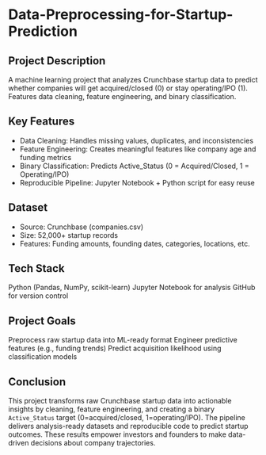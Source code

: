 # Data-Preprocessing-for-Startup-Prediction

## Project Description
A machine learning project that analyzes Crunchbase startup data to predict whether companies will get acquired/closed (0) or stay operating/IPO (1). Features data cleaning, feature engineering, and binary classification.

 ## Key Features
- Data Cleaning: Handles missing values, duplicates, and inconsistencies
- Feature Engineering: Creates meaningful features like company age and funding metrics
- Binary Classification: Predicts Active_Status (0 = Acquired/Closed, 1 = Operating/IPO)
- Reproducible Pipeline: Jupyter Notebook + Python script for easy reuse

## Dataset
- Source: Crunchbase (companies.csv)
- Size: 52,000+ startup records
- Features: Funding amounts, founding dates, categories, locations, etc.

## Tech Stack

Python (Pandas, NumPy, scikit-learn)
Jupyter Notebook for analysis
GitHub for version control

## Project Goals

Preprocess raw startup data into ML-ready format
Engineer predictive features (e.g., funding trends)
Predict acquisition likelihood using classification models

## Conclusion

This project transforms raw Crunchbase startup data into actionable insights by cleaning, feature engineering, and creating a binary `Active_Status` target (0=acquired/closed, 1=operating/IPO). The pipeline delivers analysis-ready datasets and reproducible code to predict startup outcomes. These results empower investors and founders to make data-driven decisions about company trajectories.  
